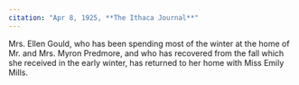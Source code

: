 ```yaml
---
citation: "Apr 8, 1925, **The Ithaca Journal**"
---
```

Mrs. Ellen Gould, who has been spending most of the winter at the home of Mr. and Mrs. Myron Predmore, and who has recovered from the fall which she received in the early winter, has returned to her home with Miss Emily Mills.
